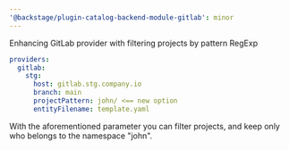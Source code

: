 ```yaml
---
'@backstage/plugin-catalog-backend-module-gitlab': minor
---
```


Enhancing GitLab provider with filtering projects by pattern RegExp

```yaml
providers:
  gitlab:
    stg:
      host: gitlab.stg.company.io
      branch: main
      projectPattern: john/ <== new option
      entityFilename: template.yaml
```

With the aforementioned parameter you can filter projects, and keep only who belongs to the namespace "john".

